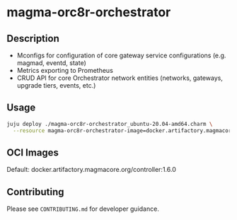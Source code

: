 # magma-orc8r-orchestrator

## Description
- Mconfigs for configuration of core gateway service configurations (e.g. magmad, eventd, state)
- Metrics exporting to Prometheus
- CRUD API for core Orchestrator network entities (networks, gateways, upgrade tiers, events, etc.)

## Usage

```bash
juju deploy ./magma-orc8r-orchestrator_ubuntu-20.04-amd64.charm \
  --resource magma-orc8r-orchestrator-image=docker.artifactory.magmacore.org/controller:1.6.0
```

## OCI Images

Default: docker.artifactory.magmacore.org/controller:1.6.0

## Contributing

Please see `CONTRIBUTING.md` for developer guidance.
